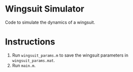 # Wingsuit Simulator
Code to simulate the dynamics of a wingsuit.

# Instructions
1. Run `wingsuit_params.m` to save the wingsuit parameters in `wingsuit_params.mat`.
2. Run `main.m`.
